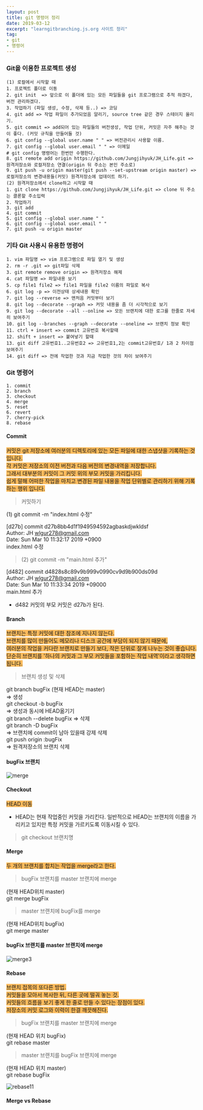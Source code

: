 ```yaml
---
layout: post
title: git 명령어 정리
date: 2019-03-12
excerpt: "learngitbranching.js.org 사이트 정리"
tag:
- git
- 명령어
---
```

### Git을 이용한 프로젝트 생성 
```
(1) 로컬에서 시작할 때 
1. 프로젝트 폴더로 이동
2. git init  => 앞으로 이 폴더에 있는 모든 파일들을 git 프로그램으로 추적 하겠다, 버전 관리하겠다. 
3. 작업하기 (파일 생성, 수정, 삭제 등..) => 코딩 
4. git add => 작업 파일이 추가되었음 알리기, source tree 같은 경우 스테이지 올리기. 
5. git commit => add되어 있는 파일들의 버전생성, 작업 단위, 커밋은 자주 해주는 것이 좋다. (커밋 규칙을 만들어둘 것)
6. git config --global user.name " " => 버전관리시 사용할 이름.
7. git config --global user.email " " => 이메일
# git config 명령어는 한번만 수행한다.
8. git remote add origin https://github.com/Jungjihyuk/JH_Life.git => 원격저장소와 로컬저장소 연결(origin 뒤 주소는 본인 주소로) 
9. git push -u origin master(git push --set-upstream origin master) => 로컬저장소의 변경내용들(커밋) 원격저장소에 업데이트 하기. 
(2) 원격저장소에서 clone하고 시작할 때
1. git clone https://github.com/Jungjihyuk/JH_Life.git => clone 뒤 주소는 클론할 주소입력 
2. 작업하기
3. git add 
4. git commit 
5. git config --global user.name " "
6. git config --global user.email " " 
7. git push -u origin master
```

### 기타 Git 사용시 유용한 명령어
```
1. vim 파일명 => vim 프로그램으로 파일 열기 및 생성 
2. rm -r .git => git파일 삭제
3. git remote remove origin => 원격저장소 해제
4. cat 파일명 => 파일내용 보기
5. cp file1 file2 => file1 파일을 file2 이름의 파일로 복사
6. git log -p => 이전상태 상세내용 확인 
7. git log --reverse => 맨처음 커밋부터 보기
8. git log --decorate --graph => 커밋 내용을 좀 더 시각적으로 보기
9. git log --decorate --all --online => 모든 브랜치에 대한 로그를 한줄로 자세히 보여주기 
10. git log --branches --graph --decorate --oneline => 브랜치 정보 확인 
11. ctrl + insert => commit 고유번호 복사할때 
12. shift + insert => 붙여넣기 할때
13. git diff 고유번호1..고유번호2 => 고유번호1,2는 commit고유번호/ 1과 2 차이점 보여주기
14. git diff => 전에 작업한 것과 지금 작업한 것의 차이 보여주기 
```

### Git 명령어
```
1. commit 
2. branch
3. checkout
4. merge
5. reset
6. revert
7. cherry-pick
8. rebase 
```
#### Commit 
<span style="background-color: #fdbb5d">커밋은 git 저장소에 여러분의 디렉토리에 있는 모든 파일에 대한 스냅샷을 기록하는 것입니다.</span><br>
<span style="background-color: #fdbb5d">각 커밋은 저장소의 이전 버전과 다음 버전의 변경내역을 저장합니다.</span><br>
<span style="background-color: #fdbb5d">그래서 대부분의 커밋이 그 커밋 위의 부모 커밋을 가리킵니다.</span><br>
<span style="background-color: #fdbb5d">쉽게 말해 어떠한 작업을 마치고 변경된 파일 내용을 작업 단위별로 관리하기 위해 기록하는 행위 입니다.</span><br>

> 커밋하기 
  
  (1) git commit -m "index.html 수정"<br>
  
  [d27b]
  commit d27b8bb4d1f1949594592agbaskdjwkldsf<br> 
  Author: JH <wlgur278@gmail.com><br>
  Date: Sun Mar 10 11:32:17 2019 +0900<br>
       index.html 수정<br>
> (2) git commit -m "main.html 추가"<br>
  
  [d482]
  commit d4828s8c89v9b999v0990cv9d9b900ds09d<br>
  Author: JH <wlgur278@gmail.com><br>
  Date: Sun Mar 10 11:33:34 2019 +09000<br>
  	main.html 추가

* d482 커밋의 부모 커밋은 d27b가 된다. 

#### Branch
<span style="background-color: #fdbb5d">브랜치는 특정 커밋에 대한 참조에 지나지 않는다.</span><br>
<span style="background-color: #fdbb5d">브랜치를 많이 만들어도 메모리나 디스크 공간에 부담이 되지 않기 때문에,</span><br>
<span style="background-color: #fdbb5d">여러분의 작업을 커다란 브랜치로 만들기 보다, 작은 단위로 잘게 나누는 것이 좋습니다.</span><br>
<span style="background-color: #fdbb5d">단순히 브랜치를 '하나의 커밋과 그 부모 커밋들을 포함하는 작업 내역'이라고 생각하면 됩니다.</span><br>

> 브랜치 생성 및 삭제 
  
  git branch bugFix (현재 HEAD는 master)<br>
  => 생성<br> 
  git checkout -b bugFix<br>
  => 생성과 동시에 HEAD옮기기<br>
  git branch --delete bugFix 
  => 삭제<br>
  git branch -D bugFix <br>
  => 브랜치에 commit이 남아 있을때 강제 삭제<br>
  git push origin :bugFix<br>
  => 원격저장소의 브랜치 삭제<br>

#### bugFix 브랜치 
![merge](https://user-images.githubusercontent.com/33630505/54259376-df9de500-45a8-11e9-9b89-b067db379e75.JPG)

#### Checkout 
<span style="background-color: #fdbb5d">HEAD 이동</span>
* HEAD는 현재 작업중인 커밋을 가리킨다. 
  일반적으로 HEAD는 브랜치의 이름을 가리키고 있지만 특정 커밋을 가르키도록 이동시킬 수 있다. 

> git checkout 브랜치명 

#### Merge
<span style="background-color: #fdbb5d">두 개의 브랜치를 합치는 작업을 merge라고 한다.</span>

> bugFix 브랜치를 master 브랜치에 merge
  
  (현재 HEAD위치 master)<br> 
  git merge bugFix<br> 
  
> master 브랜치에 bugFix를 merge
  
  (현재 HEAD위치 bugFix)<br> 
  git merge master<br> 

#### bugFix 브랜치를 master 브랜치에 merge   
![merge3](https://user-images.githubusercontent.com/33630505/54261601-87b6ac80-45af-11e9-9a07-83371b7f05b3.JPG)

#### Rebase
<span style="background-color: #fdbb5d">브랜치 접목의 또다른 방법.</span><br>
<span style="background-color: #fdbb5d">커밋들을 모아서 복사한 뒤, 다른 곳에 떨궈 놓는 것.</span><br>
<span style="background-color: #fdbb5d">커밋들의 흐름을 보기 좋게 한 줄로 만들 수 있다는 장점이 있다.</span><br>
<span style="background-color: #fdbb5d">저장소의 커밋 로그와 이력이 한결 깨끗해진다.</span><br>

> bugFix 브랜치를 master 브랜치에 merge 
  
  (현재 HEAD 위치 bugFix)<br>
  git rebase master<br> 
  
> master 브랜치를 bugFix 브랜치에 merge
  
  (현재 HEAD 위치 master)<br>
  git rebase bugFix<br>
  
 ![rebase11](https://user-images.githubusercontent.com/33630505/54265059-cc464600-45b7-11e9-82e4-3095ac867f02.JPG)

#### Merge vs Rebase 



